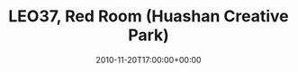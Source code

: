 ---
templateKey: event
guid: 0895acda-6eab-11ea-99c5-002590d1d1b0
date: 2010-11-20T17:00:00+00:00
eventTime: '5pm'
title: LEO37, Red Room (Huashan Creative Park)
artist: LEO37
city: Taipei
venue: Red Room (Huashan Creative Park)
group: LEO37
---